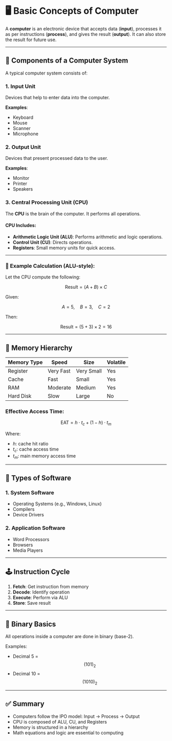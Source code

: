 # 🖥️ Basic Concepts of Computer

A **computer** is an electronic device that accepts data (**input**), processes it as per instructions (**process**), and gives the result (**output**). It can also store the result for future use.

---

## 🔧 Components of a Computer System

A typical computer system consists of:

### 1. Input Unit
Devices that help to enter data into the computer.

**Examples**:
- Keyboard
- Mouse
- Scanner
- Microphone

### 2. Output Unit
Devices that present processed data to the user.

**Examples**:
- Monitor
- Printer
- Speakers

### 3. Central Processing Unit (CPU)
The **CPU** is the brain of the computer. It performs all operations.

#### CPU Includes:
- **Arithmetic Logic Unit (ALU)**: Performs arithmetic and logic operations.
- **Control Unit (CU)**: Directs operations.
- **Registers**: Small memory units for quick access.

---

### 🧠 Example Calculation (ALU-style):

Let the CPU compute the following:

$$
\text{Result} = (A + B) \times C
$$

Given:

$$
A = 5,\quad B = 3,\quad C = 2
$$

Then:

$$
\text{Result} = (5 + 3) \times 2 = 16
$$

---

## 🧠 Memory Hierarchy

| Memory Type | Speed     | Size    | Volatile |
|-------------|-----------|---------|----------|
| Register    | Very Fast | Very Small | Yes    |
| Cache       | Fast      | Small      | Yes    |
| RAM         | Moderate  | Medium     | Yes    |
| Hard Disk   | Slow      | Large      | No     |

### Effective Access Time:

$$
\text{EAT} = h \cdot t_c + (1 - h) \cdot t_m
$$

Where:  
- $h$: cache hit ratio  
- $t_c$: cache access time  
- $t_m$: main memory access time

---

## 💽 Types of Software

### 1. System Software
- Operating Systems (e.g., Windows, Linux)
- Compilers
- Device Drivers

### 2. Application Software
- Word Processors
- Browsers
- Media Players

---

## 🕹️ Instruction Cycle

1. **Fetch**: Get instruction from memory  
2. **Decode**: Identify operation  
3. **Execute**: Perform via ALU  
4. **Store**: Save result

---

## 🧮 Binary Basics

All operations inside a computer are done in binary (base-2).

Examples:

- Decimal 5 = $$ (101)_2 $$
- Decimal 10 = $$ (1010)_2 $$

---

## ✅ Summary

- Computers follow the IPO model: Input → Process → Output
- CPU is composed of ALU, CU, and Registers
- Memory is structured in a hierarchy
- Math equations and logic are essential to computing

